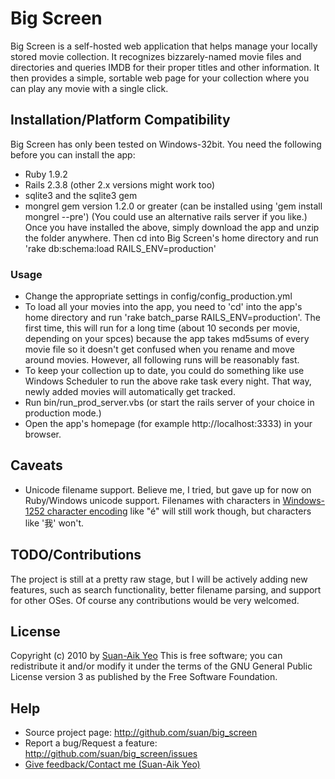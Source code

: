 ﻿# Big Screen #
Big Screen is a self-hosted web application that helps manage your locally stored movie collection. It recognizes bizzarely-named movie files and directories and queries IMDB for their proper titles and other information. It then provides a simple, sortable web page for your collection where you can play any movie with a single click.

## Installation/Platform Compatibility ##
Big Screen has only been tested on Windows-32bit. You need the following before you can install the app:
- Ruby 1.9.2
- Rails 2.3.8 (other 2.x versions might work too)
- sqlite3 and the sqlite3 gem
- mongrel gem version 1.2.0 or greater (can be installed using 'gem install mongrel --pre') (You could use an alternative rails server if you like.)
Once you have installed the above, simply download the app and unzip the folder anywhere. Then cd into Big Screen's home directory and run 'rake db:schema:load RAILS_ENV=production'

### Usage ###
- Change the appropriate settings in config/config_production.yml
- To load all your movies into the app, you need to 'cd' into the app's home directory and run 'rake batch_parse RAILS_ENV=production'. The first time, this will run for a long time (about 10 seconds per movie, depending on your spces) because the app takes md5sums of every movie file so it doesn't get confused when you rename and move around movies. However, all following runs will be reasonably fast.
- To keep your collection up to date, you could do something like use Windows Scheduler to run the above rake task every night. That way, newly added movies will automatically get tracked.
- Run bin/run_prod_server.vbs (or start the rails server of your choice in production mode.)
- Open the app's homepage (for example http://localhost:3333) in your browser.

## Caveats ##
- Unicode filename support. Believe me, I tried, but gave up for now on Ruby/Windows unicode support. Filenames with characters in [Windows-1252 character encoding](http://en.wikipedia.org/wiki/Windows-1252) like "é" will still work though, but characters like '我' won't.

## TODO/Contributions ##
The project is still at a pretty raw stage, but I will be actively adding new features, such as search functionality, better filename parsing, and support for other OSes. Of course any contributions would be very welcomed.

## License ##
Copyright (c) 2010 by [Suan-Aik Yeo](mailto:yeosuanaik@gmail.com)
This is free software; you can redistribute it and/or modify it under the terms of the GNU General Public License version 3 as published by the Free Software Foundation.

## Help ##
- Source project page:                    http://github.com/suan/big_screen
- Report a bug/Request a feature:         http://github.com/suan/big_screen/issues
- [Give feedback/Contact me (Suan-Aik Yeo)](mailto:yeosuanaik@gmail.com)
